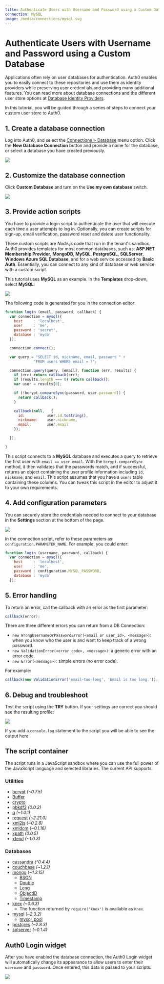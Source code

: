 ```yaml
---
title: Authenticate Users with Username and Password using a Custom Database
connection: MySQL
image: /media/connections/mysql.svg
---
```


# Authenticate Users with Username and Password using a Custom Database

Applications often rely on user databases for authentication. Auth0 enables you to easily connect to these repositories and use them as identity providers while preserving user credentials and providing many additional features. You can read more about database connections and the different user store options at [Database Identity Providers](/connections/database).

In this tutorial, you will be guided through a series of steps to connect your custom user store to Auth0.

## 1. Create a database connection

Log into Auth0, and select the [Connections > Database](${uiURL}/#/connections/database) menu option. Click the **New Database Connection** button and provide a name for the database, or select a database you have created previously.

![](/media/articles/connections/database/database-connections.png)

## 2. Customize the database connection

Click **Custom Database** and turn on the **Use my own database** switch.

![](/media/articles/connections/database/custom-database.png)

## 3. Provide action scripts

You have to provide a login script to authenticate the user that will execute each time a user attempts to log in. Optionally, you can create scripts for sign-up, email verification, password reset and delete user functionality.

These custom scripts are *Node.js* code that run in the tenant's sandbox. Auth0 provides templates for most common databases, such as: **ASP.NET Membership Provider**, **MongoDB**, **MySQL**, **PostgreSQL**, **SQLServer**, **Windows Azure SQL Database**, and for a web service accessed by **Basic Auth**. Essentially, you can connect to any kind of database or web service with a custom script.

This tutorial uses **MySQL** as an example. In the **Templates** drop-down, select **MySQL**:

![](/media/articles/connections/database/mysql/db-connection-login-script.png)

The following code is generated for you in the connection editor:

```js
function login (email, password, callback) {
  var connection = mysql({
    host     : 'localhost',
    user     : 'me',
    password : 'secret',
    database : 'mydb'
  });

  connection.connect();

  var query = "SELECT id, nickname, email, password " +
             "FROM users WHERE email = ?";

  connection.query(query, [email], function (err, results) {
    if (err) return callback(err);
    if (results.length === 0) return callback();
    var user = results[0];

    if (!bcrypt.compareSync(password, user.password)) {
      return callback();
    }

    callback(null,   {
      id:          user.id.toString(),
      nickname:    user.nickname,
      email:       user.email
    });

  });

}
```

This script connects to a **MySQL** database and executes a query to retrieve the first user with `email == user.email`. With the `bcrypt.compareSync` method, it then validates that the passwords match, and if successful, returns an object containing the user profile information including `id`, `nickname`, and `email`. This script assumes that you have a `users` table containing these columns. You can tweak this script in the editor to adjust it to your own requirements.

## 4. Add configuration parameters

You can securely store the credentials needed to connect to your database in the **Settings** section at the bottom of the page.

![](/media/articles/connections/database/mysql/db-connection-configurate.png)

In the connection script, refer to these parameters as: `configuration.PARAMETER_NAME`. For example, you could enter:

```js
function login (username, password, callback) {
  var connection = mysql({
    host     : 'localhost',
    user     : 'me',
    password : configuration.MYSQL_PASSWORD,
    database : 'mydb'
  });
```

## 5. Error handling

To return an error, call the callback with an error as the first parameter:

```js
callback(error);
```

There are three different errors you can return from a DB Connection:

* `new WrongUsernameOrPasswordError(<email or user_id>, <message>)`: when you know who the user is and want to keep track of a wrong password.
* `new ValidationError(<error code>, <message>)`: a generic error with an error code.
* `new Error(<message>)`: simple errors (no error code).

For example:

```js
callback(new ValidationError('email-too-long', 'Email is too long.'));
```

## 6. Debug and troubleshoot

Test the script using the **TRY** button. If your settings are correct you should see the resulting profile:

![](/media/articles/connections/database/mysql/db-connection-try-ok.png)

If you add a `console.log` statement to the script you will be able to see the output here.


## The script container

The script runs in a JavaScript sandbox where you can use the full power of the JavaScript language and selected libraries. The current API supports:

### Utilities
* [bcrypt](https://github.com/ncb000gt/node.bcrypt.js/) _(~0.7.5)_
* [Buffer](http://nodejs.org/docs/v0.8.26/api/buffer.html)
* [crypto](http://nodejs.org/docs/v0.8.26/api/crypto.html)
* [pbkdf2](https://github.com/davidmurdoch/easy-pbkdf2) _(0.0.2)_
* [q](https://github.com/kriskowal/q) _(~1.0.1)_
* [request](https://github.com/mikeal/request) _(~2.21.0)_
* [xml2js](https://github.com/Leonidas-from-XIV/node-xml2js) _(~0.2.8)_
* [xmldom](https://github.com/jindw/xmldom) _(~0.1.16)_
* [xpath](https://github.com/goto100/xpath) _(0.0.5)_
* [xtend](https://github.com/Raynos/xtend) _(~1.0.3)_

### Databases
* [cassandra](https://www.npmjs.org/package/node-cassandra-cql) _(^0.4.4)_
* [couchbase](https://github.com/couchbase/couchnode) _(~1.2.1)_
* [mongo](https://github.com/mongodb/node-mongodb-native) _(~1.3.15)_
	* [BSON](http://mongodb.github.io/node-mongodb-native/api-bson-generated/bson.html)
	* [Double](http://mongodb.github.io/node-mongodb-native/api-bson-generated/double.html)
	* [Long](http://mongodb.github.io/node-mongodb-native/api-bson-generated/long.html)
	* [ObjectID](http://mongodb.github.io/node-mongodb-native/api-bson-generated/objectid.html)
	* [Timestamp](http://mongodb.github.io/node-mongodb-native/api-bson-generated/timestamp.html)
* [knex](http://knexjs.org) _(~0.6.3)_
	* The function returned by `require('knex')` is available as `Knex`.
* [mysql](https://github.com/felixge/node-mysql) _(~2.3.2)_
	* [mysql\_pool](https://github.com/felixge/node-mysql#pool-options)
* [postgres](http://github.com/brianc/node-postgres) _(~2.8.3)_
* [sqlserver](https://github.com/pekim/tedious) _(~0.1.4)_

## Auth0 Login widget

After you have enabled the database connection, the Auth0 Login widget will automatically change its appearance to allow users to enter their `username` and `password`. Once entered, this data is passed to your scripts.

![](/media/articles/connections/database/mysql/db-connection-widget.png)
